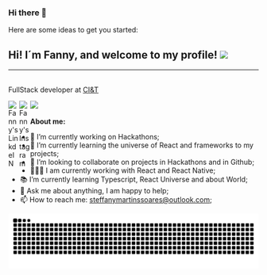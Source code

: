 ### Hi there 👋

<!--
**Steffany-Martins/Steffany-Martins** is a ✨ _special_ ✨ repository because its `README.md` (this file) appears on your GitHub profile.-->

Here are some ideas to get you started:


## Hi! I´m Fanny, and welcome to my profile! <img src="https://media.giphy.com/media/hvRJCLFzcasrR4ia7z/giphy.gif" width="25px">
<hr>

</br>FullStack developer at <a target="_blank" href="https://www.zeedog.com.br/" >CI&T</a> 
</em></p>

<a href="https://www.linkedin.com/in/steffany-martins-soares-3abb94181/">
  <img align="left" alt="Fanny's LinkdeIN" width="22px" src="https://cdn.jsdelivr.net/npm/simple-icons@v3/icons/linkedin.svg" />
</a>

<a href="https://www.instagram.com/steffanymartinsc/?hl=pt-br">
  <img align="left" alt="Fanny's Instagram" width="22px" src="https://cdn.jsdelivr.net/npm/simple-icons@v3/icons/instagram.svg" />
</a>

![](https://visitor-badge.glitch.me/badge?page_id=Steffany-Martins)

**About me:**
- 🔭 I’m currently working on Hackathons;
- 🌱 I’m currently learning the universe of React and frameworks to my projects;
- 👯 I’m looking to collaborate on projects in Hackathons and in Github;
- 👩🏼‍💻 I am currently working with React and React Native;
- 📚 I’m currently learning Typescript, React Universe and about World; 
- 💬 Ask me about anything, I am happy to help;
- 📫 How to reach me: [steffanymartinssoares@outlook.com](https://www.linkedin.com/in/steffany-martins-soares-3abb94181/);


<img src="https://github.com/Steffany-Martins/Steffany-Martins/blob/output/github-contribution-grid-snake.svg" alt="SnaKeiko" />
